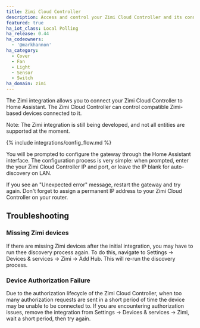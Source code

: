 ```yaml
---
title: Zimi Cloud Controller
description: Access and control your Zimi Cloud Controller and its connected Zimi-based devices.
featured: true
ha_iot_class: Local Polling
ha_release: 0.44
ha_codeowners:
  - '@markhannon'
ha_category:
  - Cover
  - Fan
  - Light
  - Sensor
  - Switch
ha_domain: zimi
---
```


The Zimi integration allows you to connect your Zimi Cloud Controller to Home Assistant. The Zimi Cloud Controller can control compatible Zimi-based devices connected to it.

Note: The Zimi integration is still being developed, and not all entities are supported at the moment.

{% include integrations/config_flow.md %}

You will be prompted to configure the gateway through the Home Assistant interface. The configuration process is very simple: when prompted, enter the your Zimi Cloud Controller IP and port, or leave the IP blank for auto-discovery on LAN.

<div class='note'>
If you see an "Unexpected error" message, restart the gateway and try again. Don't forget to assign a permanent IP address to your Zimi Cloud Controller on your router.
</div>


## Troubleshooting

### Missing Zimi devices

If there are missing Zimi devices after the initial integration, you may have to run thee discovery process again. To do this, navigate to Settings ->
Devices & services -> Zimi -> Add Hub. This will re-run the discovery process.

### Device Authorization Failure

Due to the authorization lifecycle of the Zimi Cloud Controller, when too many authorization requests are sent in a short period of time the device may
be unable to be connected to. If you are encountering authorization issues, remove the integration from Settings -> Devices & services -> Zimi, wait a short period, then try again.

